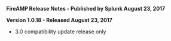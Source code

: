 **FireAMP Release Notes - Published by Splunk August 23, 2017**


**Version 1.0.18 - Released August 23, 2017**

* 3.0 compatibility update release only
